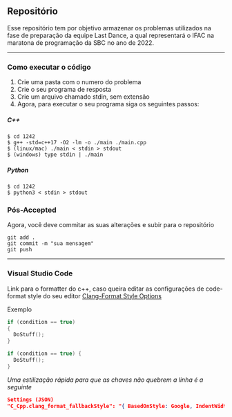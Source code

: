 ## Repositório

Esse repositório tem por objetivo armazenar os problemas utilizados na fase de preparação da equipe Last Dance, a qual representará o IFAC na maratona de programação da SBC no ano de 2022.

<hr>

### Como executar o código

1. Crie uma pasta com o numero do problema
2. Crie o seu programa de resposta
3. Crie um arquivo chamado stdin, sem extensão
4. Agora, para executar o seu programa siga os seguintes passos:

##### C++

    $ cd 1242
    $ g++ -std=c++17 -O2 -lm -o ./main ./main.cpp
    $ (linux/mac) ./main < stdin > stdout
    $ (windows) type stdin | ./main


##### Python

    $ cd 1242
    $ python3 < stdin > stdout


### Pós-Accepted

Agora, você deve commitar as suas alterações e subir para o repositório

    git add .
    git commit -m "sua mensagem"
    git push

<hr>


### Visual Studio Code

Link para o formatter do c++, caso queira editar as configurações de code-format style do seu editor
[Clang-Format Style Options](https://clang.llvm.org/docs/ClangFormatStyleOptions.html)

Exemplo
```cpp
if (condition == true)
{
  DoStuff();
}
```

```cpp
if (condition == true) {
  DoStuff();
}
```

_Uma estilização rápida para que as chaves não quebrem a linha é a seguinte_
```json
Settings (JSON)
"C_Cpp.clang_format_fallbackStyle": "{ BasedOnStyle: Google, IndentWidth: 4, ColumnLimit: 0}"
```
